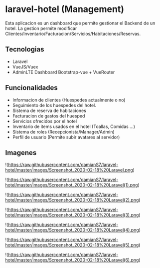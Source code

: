 # laravel-hotel (Management)
Esta aplicacion es un dashboard que permite gestionar el Backend de un hotel. La gestion permite modificar Clientes/Inventario/Facturacion/Servicios/Habitaciones/Reservas.

## Tecnologias
- Laravel
- VueJS/Vuex
- AdminLTE Dashboard Bootstrap-vue + VueRouter

## Funcionalidades
- Informacion de clientes (Huespedes actualmente o no)
- Seguimiento de los huespedes del hotel.
- Sistema de reserva de habitaciones
- Facturacion de gastos del huesped
- Servicios ofrecidos por el hotel
- Inventario de items usados en el hotel (Toallas, Comidas ...)
- Sistema de roles (Recepcionista/Manager/Admin)
- Perfil de usuario (Permite subir avatares al servidor)

## Imagenes
!(https://raw.githubusercontent.com/damianS7/laravel-hotel/master/images/Screenshot_2020-02-18%20Laravel.png)

!(https://raw.githubusercontent.com/damianS7/laravel-hotel/master/images/Screenshot_2020-02-18%20Laravel(1).png)

!(https://raw.githubusercontent.com/damianS7/laravel-hotel/master/images/Screenshot_2020-02-18%20Laravel(2).png)

!(https://raw.githubusercontent.com/damianS7/laravel-hotel/master/images/Screenshot_2020-02-18%20Laravel(3).png)

!(https://raw.githubusercontent.com/damianS7/laravel-hotel/master/images/Screenshot_2020-02-18%20Laravel(4).png)

!(https://raw.githubusercontent.com/damianS7/laravel-hotel/master/images/Screenshot_2020-02-18%20Laravel(5).png)

!(https://raw.githubusercontent.com/damianS7/laravel-hotel/master/images/Screenshot_2020-02-18%20Laravel(6).png)
